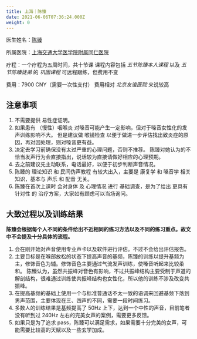 ```yaml
---
title: 上海｜陈臻
date: 2021-06-06T07:36:24.000Z
weight: 0
---
```


医生姓名：[陈臻](https://www.haodf.com/doctor/6070455513.html)

所属医院：[上海交通大学医学院附属同仁医院](https://surl.amap.com/2EUABoxF2Ih)

疗程：一个疗程为五周时间，共十节课
课程内容包括 _五节陈臻本人课程_ 以及 _五节陈臻徒弟_ 的 _巩固课程_
可远程跟练，但费用不变

费用：7900 CNY（需要一次性支付）
费用相对 _北京友谊医院_ 来说较高

## 注意事项

1. 不需要提供 易性症证明。
1. 如果患有 （慢性）咽喉炎 对嗓音可能产生一定影响，但对于嗓音女性化的发声训练影响不大。
   但是建议做 喉镜检查 以便于做进一步评估找出致炎症的原因，再对因处理，则对嗓音更有益。
1. 决定去学习前确保没有太过严重的心理问题，否则不推荐。
   陈臻对她认为的不恰当发声行为会直接指出，说话较为直接请做好相应的心理预期。
1. 去之前建议先主动联系，电话最好，以便于初步判断声音情况。
1. 陈臻的 理论知识 和 民间伪声教程 有较大出入，主要是 康复学 和 嗓音学 相关知识，基本与 声乐 和 配音 无关。
1. 陈臻在首次上课时 会对身体 及 心理情况 进行 基础调查，是为了给出 更具有针对性 的 治疗方案，大家如有顾虑可以当场询问。

## 大致过程以及训练结果

**陈臻会根据每个人不同的条件给出不近相同的练习方法以及不同的练习重点。故文中不会提及十分具体的流程。**

1. 会在刚开始对声音使用专业声卡以及软件进行评估。不过不会给出评估报告。
1. 主要目标是在喉部放松的状态下提高声音的基频，陈臻的训练以提升基频为主，修饰音色为辅。修饰音色主要通过气流发声训练，使嗓音听起来比较柔和。
   陈臻认为，虽然共振峰对音色有影响，不过共振峰结构主要受制于声道的解剖结构，很难通过训练使共振峰结构也女性化，所以他的训练不涉及改变共振峰。
1. 在提高基频的基础上使用一个与标准普通话不太一致的语调来回避基频下落到男声范围，主要体现在三、四声的不同，需要一段时间练习。
1. 多数人的训练结果是基频提高了 50Hz 上下，达到一个中性的声音，目前笔者没有听到过 240Hz 左右的完美女声的案例，需要更多反馈。
1. 如果只是为了追求 pass，陈臻可以满足需求，如果需要十分完美的女声，可能需要比较高的天赋以及一些玄学加成。
